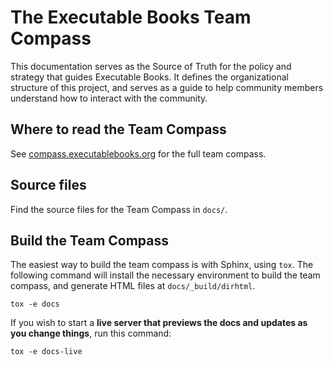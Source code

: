 # The Executable Books Team Compass

This documentation serves as the Source of Truth for the policy and strategy that guides Executable Books.
It defines the organizational structure of this project, and serves as a guide to help community members understand how to interact with the community.

## Where to read the Team Compass

See [compass.executablebooks.org](https://compass.executablebooks.org) for the full team compass.

## Source files

Find the source files for the Team Compass in `docs/`.

## Build the Team Compass

The easiest way to build the team compass is with Sphinx, using `tox`.
The following command will install the necessary environment to build the team compass, and generate HTML files at `docs/_build/dirhtml`.

```
tox -e docs
```

If you wish to start a **live server that previews the docs and updates as you change things**, run this command:

```
tox -e docs-live
```
